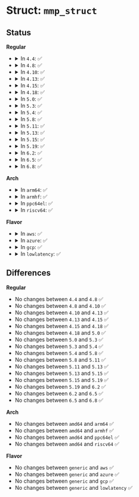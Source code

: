 # Struct: <code>mmp_struct</code>

## Status
<b>Regular</b>
<ul>
<li>
<details>
<summary>In <code>4.4</code>: ✅</summary>

```c
struct mmp_struct {
    __le32 mmp_magic;
    __le32 mmp_seq;
    __le64 mmp_time;
    char mmp_nodename[64];
    char mmp_bdevname[32];
    __le16 mmp_check_interval;
    __le16 mmp_pad1;
    __le32 mmp_pad2[226];
    __le32 mmp_checksum;
};
```
</details>
</li>
<li>
<details>
<summary>In <code>4.8</code>: ✅</summary>

```c
struct mmp_struct {
    __le32 mmp_magic;
    __le32 mmp_seq;
    __le64 mmp_time;
    char mmp_nodename[64];
    char mmp_bdevname[32];
    __le16 mmp_check_interval;
    __le16 mmp_pad1;
    __le32 mmp_pad2[226];
    __le32 mmp_checksum;
};
```
</details>
</li>
<li>
<details>
<summary>In <code>4.10</code>: ✅</summary>

```c
struct mmp_struct {
    __le32 mmp_magic;
    __le32 mmp_seq;
    __le64 mmp_time;
    char mmp_nodename[64];
    char mmp_bdevname[32];
    __le16 mmp_check_interval;
    __le16 mmp_pad1;
    __le32 mmp_pad2[226];
    __le32 mmp_checksum;
};
```
</details>
</li>
<li>
<details>
<summary>In <code>4.13</code>: ✅</summary>

```c
struct mmp_struct {
    __le32 mmp_magic;
    __le32 mmp_seq;
    __le64 mmp_time;
    char mmp_nodename[64];
    char mmp_bdevname[32];
    __le16 mmp_check_interval;
    __le16 mmp_pad1;
    __le32 mmp_pad2[226];
    __le32 mmp_checksum;
};
```
</details>
</li>
<li>
<details>
<summary>In <code>4.15</code>: ✅</summary>

```c
struct mmp_struct {
    __le32 mmp_magic;
    __le32 mmp_seq;
    __le64 mmp_time;
    char mmp_nodename[64];
    char mmp_bdevname[32];
    __le16 mmp_check_interval;
    __le16 mmp_pad1;
    __le32 mmp_pad2[226];
    __le32 mmp_checksum;
};
```
</details>
</li>
<li>
<details>
<summary>In <code>4.18</code>: ✅</summary>

```c
struct mmp_struct {
    __le32 mmp_magic;
    __le32 mmp_seq;
    __le64 mmp_time;
    char mmp_nodename[64];
    char mmp_bdevname[32];
    __le16 mmp_check_interval;
    __le16 mmp_pad1;
    __le32 mmp_pad2[226];
    __le32 mmp_checksum;
};
```
</details>
</li>
<li>
<details>
<summary>In <code>5.0</code>: ✅</summary>

```c
struct mmp_struct {
    __le32 mmp_magic;
    __le32 mmp_seq;
    __le64 mmp_time;
    char mmp_nodename[64];
    char mmp_bdevname[32];
    __le16 mmp_check_interval;
    __le16 mmp_pad1;
    __le32 mmp_pad2[226];
    __le32 mmp_checksum;
};
```
</details>
</li>
<li>
<details>
<summary>In <code>5.3</code>: ✅</summary>

```c
struct mmp_struct {
    __le32 mmp_magic;
    __le32 mmp_seq;
    __le64 mmp_time;
    char mmp_nodename[64];
    char mmp_bdevname[32];
    __le16 mmp_check_interval;
    __le16 mmp_pad1;
    __le32 mmp_pad2[226];
    __le32 mmp_checksum;
};
```
</details>
</li>
<li>
<details>
<summary>In <code>5.4</code>: ✅</summary>

```c
struct mmp_struct {
    __le32 mmp_magic;
    __le32 mmp_seq;
    __le64 mmp_time;
    char mmp_nodename[64];
    char mmp_bdevname[32];
    __le16 mmp_check_interval;
    __le16 mmp_pad1;
    __le32 mmp_pad2[226];
    __le32 mmp_checksum;
};
```
</details>
</li>
<li>
<details>
<summary>In <code>5.8</code>: ✅</summary>

```c
struct mmp_struct {
    __le32 mmp_magic;
    __le32 mmp_seq;
    __le64 mmp_time;
    char mmp_nodename[64];
    char mmp_bdevname[32];
    __le16 mmp_check_interval;
    __le16 mmp_pad1;
    __le32 mmp_pad2[226];
    __le32 mmp_checksum;
};
```
</details>
</li>
<li>
<details>
<summary>In <code>5.11</code>: ✅</summary>

```c
struct mmp_struct {
    __le32 mmp_magic;
    __le32 mmp_seq;
    __le64 mmp_time;
    char mmp_nodename[64];
    char mmp_bdevname[32];
    __le16 mmp_check_interval;
    __le16 mmp_pad1;
    __le32 mmp_pad2[226];
    __le32 mmp_checksum;
};
```
</details>
</li>
<li>
<details>
<summary>In <code>5.13</code>: ✅</summary>

```c
struct mmp_struct {
    __le32 mmp_magic;
    __le32 mmp_seq;
    __le64 mmp_time;
    char mmp_nodename[64];
    char mmp_bdevname[32];
    __le16 mmp_check_interval;
    __le16 mmp_pad1;
    __le32 mmp_pad2[226];
    __le32 mmp_checksum;
};
```
</details>
</li>
<li>
<details>
<summary>In <code>5.15</code>: ✅</summary>

```c
struct mmp_struct {
    __le32 mmp_magic;
    __le32 mmp_seq;
    __le64 mmp_time;
    char mmp_nodename[64];
    char mmp_bdevname[32];
    __le16 mmp_check_interval;
    __le16 mmp_pad1;
    __le32 mmp_pad2[226];
    __le32 mmp_checksum;
};
```
</details>
</li>
<li>
<details>
<summary>In <code>5.19</code>: ✅</summary>

```c
struct mmp_struct {
    __le32 mmp_magic;
    __le32 mmp_seq;
    __le64 mmp_time;
    char mmp_nodename[64];
    char mmp_bdevname[32];
    __le16 mmp_check_interval;
    __le16 mmp_pad1;
    __le32 mmp_pad2[226];
    __le32 mmp_checksum;
};
```
</details>
</li>
<li>
<details>
<summary>In <code>6.2</code>: ✅</summary>

```c
struct mmp_struct {
    __le32 mmp_magic;
    __le32 mmp_seq;
    __le64 mmp_time;
    char mmp_nodename[64];
    char mmp_bdevname[32];
    __le16 mmp_check_interval;
    __le16 mmp_pad1;
    __le32 mmp_pad2[226];
    __le32 mmp_checksum;
};
```
</details>
</li>
<li>
<details>
<summary>In <code>6.5</code>: ✅</summary>

```c
struct mmp_struct {
    __le32 mmp_magic;
    __le32 mmp_seq;
    __le64 mmp_time;
    char mmp_nodename[64];
    char mmp_bdevname[32];
    __le16 mmp_check_interval;
    __le16 mmp_pad1;
    __le32 mmp_pad2[226];
    __le32 mmp_checksum;
};
```
</details>
</li>
<li>
<details>
<summary>In <code>6.8</code>: ✅</summary>

```c
struct mmp_struct {
    __le32 mmp_magic;
    __le32 mmp_seq;
    __le64 mmp_time;
    char mmp_nodename[64];
    char mmp_bdevname[32];
    __le16 mmp_check_interval;
    __le16 mmp_pad1;
    __le32 mmp_pad2[226];
    __le32 mmp_checksum;
};
```
</details>
</li>
</ul>
<b>Arch</b>
<ul>
<li>
<details>
<summary>In <code>arm64</code>: ✅</summary>

```c
struct mmp_struct {
    __le32 mmp_magic;
    __le32 mmp_seq;
    __le64 mmp_time;
    char mmp_nodename[64];
    char mmp_bdevname[32];
    __le16 mmp_check_interval;
    __le16 mmp_pad1;
    __le32 mmp_pad2[226];
    __le32 mmp_checksum;
};
```
</details>
</li>
<li>
<details>
<summary>In <code>armhf</code>: ✅</summary>

```c
struct mmp_struct {
    __le32 mmp_magic;
    __le32 mmp_seq;
    __le64 mmp_time;
    char mmp_nodename[64];
    char mmp_bdevname[32];
    __le16 mmp_check_interval;
    __le16 mmp_pad1;
    __le32 mmp_pad2[226];
    __le32 mmp_checksum;
};
```
</details>
</li>
<li>
<details>
<summary>In <code>ppc64el</code>: ✅</summary>

```c
struct mmp_struct {
    __le32 mmp_magic;
    __le32 mmp_seq;
    __le64 mmp_time;
    char mmp_nodename[64];
    char mmp_bdevname[32];
    __le16 mmp_check_interval;
    __le16 mmp_pad1;
    __le32 mmp_pad2[226];
    __le32 mmp_checksum;
};
```
</details>
</li>
<li>
<details>
<summary>In <code>riscv64</code>: ✅</summary>

```c
struct mmp_struct {
    __le32 mmp_magic;
    __le32 mmp_seq;
    __le64 mmp_time;
    char mmp_nodename[64];
    char mmp_bdevname[32];
    __le16 mmp_check_interval;
    __le16 mmp_pad1;
    __le32 mmp_pad2[226];
    __le32 mmp_checksum;
};
```
</details>
</li>
</ul>
<b>Flavor</b>
<ul>
<li>
<details>
<summary>In <code>aws</code>: ✅</summary>

```c
struct mmp_struct {
    __le32 mmp_magic;
    __le32 mmp_seq;
    __le64 mmp_time;
    char mmp_nodename[64];
    char mmp_bdevname[32];
    __le16 mmp_check_interval;
    __le16 mmp_pad1;
    __le32 mmp_pad2[226];
    __le32 mmp_checksum;
};
```
</details>
</li>
<li>
<details>
<summary>In <code>azure</code>: ✅</summary>

```c
struct mmp_struct {
    __le32 mmp_magic;
    __le32 mmp_seq;
    __le64 mmp_time;
    char mmp_nodename[64];
    char mmp_bdevname[32];
    __le16 mmp_check_interval;
    __le16 mmp_pad1;
    __le32 mmp_pad2[226];
    __le32 mmp_checksum;
};
```
</details>
</li>
<li>
<details>
<summary>In <code>gcp</code>: ✅</summary>

```c
struct mmp_struct {
    __le32 mmp_magic;
    __le32 mmp_seq;
    __le64 mmp_time;
    char mmp_nodename[64];
    char mmp_bdevname[32];
    __le16 mmp_check_interval;
    __le16 mmp_pad1;
    __le32 mmp_pad2[226];
    __le32 mmp_checksum;
};
```
</details>
</li>
<li>
<details>
<summary>In <code>lowlatency</code>: ✅</summary>

```c
struct mmp_struct {
    __le32 mmp_magic;
    __le32 mmp_seq;
    __le64 mmp_time;
    char mmp_nodename[64];
    char mmp_bdevname[32];
    __le16 mmp_check_interval;
    __le16 mmp_pad1;
    __le32 mmp_pad2[226];
    __le32 mmp_checksum;
};
```
</details>
</li>
</ul>

## Differences
<b>Regular</b>
<ul>
<li>
No changes between <code>4.4</code> and <code>4.8</code> ✅
</li>
<li>
No changes between <code>4.8</code> and <code>4.10</code> ✅
</li>
<li>
No changes between <code>4.10</code> and <code>4.13</code> ✅
</li>
<li>
No changes between <code>4.13</code> and <code>4.15</code> ✅
</li>
<li>
No changes between <code>4.15</code> and <code>4.18</code> ✅
</li>
<li>
No changes between <code>4.18</code> and <code>5.0</code> ✅
</li>
<li>
No changes between <code>5.0</code> and <code>5.3</code> ✅
</li>
<li>
No changes between <code>5.3</code> and <code>5.4</code> ✅
</li>
<li>
No changes between <code>5.4</code> and <code>5.8</code> ✅
</li>
<li>
No changes between <code>5.8</code> and <code>5.11</code> ✅
</li>
<li>
No changes between <code>5.11</code> and <code>5.13</code> ✅
</li>
<li>
No changes between <code>5.13</code> and <code>5.15</code> ✅
</li>
<li>
No changes between <code>5.15</code> and <code>5.19</code> ✅
</li>
<li>
No changes between <code>5.19</code> and <code>6.2</code> ✅
</li>
<li>
No changes between <code>6.2</code> and <code>6.5</code> ✅
</li>
<li>
No changes between <code>6.5</code> and <code>6.8</code> ✅
</li>
</ul>
<b>Arch</b>
<ul>
<li>
No changes between <code>amd64</code> and <code>arm64</code> ✅
</li>
<li>
No changes between <code>amd64</code> and <code>armhf</code> ✅
</li>
<li>
No changes between <code>amd64</code> and <code>ppc64el</code> ✅
</li>
<li>
No changes between <code>amd64</code> and <code>riscv64</code> ✅
</li>
</ul>
<b>Flavor</b>
<ul>
<li>
No changes between <code>generic</code> and <code>aws</code> ✅
</li>
<li>
No changes between <code>generic</code> and <code>azure</code> ✅
</li>
<li>
No changes between <code>generic</code> and <code>gcp</code> ✅
</li>
<li>
No changes between <code>generic</code> and <code>lowlatency</code> ✅
</li>
</ul>
